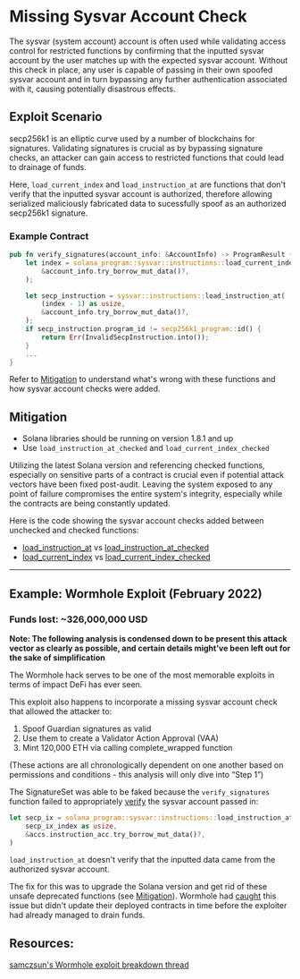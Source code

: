 # Missing Sysvar Account Check
The sysvar (system account) account is often used while validating access control for restricted functions by confirming that the inputted sysvar account by the user matches up with the expected sysvar account. Without this check in place, any user is capable of passing in their own spoofed sysvar account and in turn bypassing any further authentication associated with it, causing potentially disastrous effects.

## Exploit Scenario

secp256k1 is an elliptic curve used by a number of blockchains for signatures. Validating signatures is crucial as by bypassing signature checks, an attacker can gain access to restricted functions that could lead to drainage of funds.

Here, `load_current_index` and `load_instruction_at` are functions that don't verify that the inputted sysvar account is authorized, therefore allowing serialized maliciously fabricated data to sucessfully spoof as an authorized secp256k1 signature.

### Example Contract
```rust
pub fn verify_signatures(account_info: &AccountInfo) -> ProgramResult {
    let index = solana_program::sysvar::instructions::load_current_index(
        &account_info.try_borrow_mut_data()?,
    );

    let secp_instruction = sysvar::instructions::load_instruction_at(
        (index - 1) as usize,
        &account_info.try_borrow_mut_data()?,
    );
    if secp_instruction.program_id != secp256k1_program::id() {
        return Err(InvalidSecpInstruction.into());
    }
    ...
}
```
Refer to [Mitigation](https://github.com/crytic/building-secure-contracts/tree/master/not-so-smart-contracts/solana/sysvar_account_check#Mitigation) to understand what's wrong with these functions and how sysvar account checks were added.

## Mitigation
- Solana libraries should be running on version 1.8.1 and up
- Use `load_instruction_at_checked` and `load_current_index_checked`

Utilizing the latest Solana version and referencing checked functions, especially on sensitive parts of a contract is crucial even if potential attack vectors have been fixed post-audit.
Leaving the system exposed to any point of failure compromises the entire system's integrity, especially while the contracts are being constantly updated.

Here is the code showing the sysvar account checks added between unchecked and checked functions:
- [load_instruction_at](https://docs.rs/solana-program/1.13.5/src/solana_program/sysvar/instructions.rs.html#186-188) vs [load_instruction_at_checked](https://docs.rs/solana-program/1.13.5/src/solana_program/sysvar/instructions.rs.html#192-205)
- [load_current_index](https://docs.rs/solana-program/1.13.5/src/solana_program/sysvar/instructions.rs.html#107-112) vs [load_current_index_checked](https://docs.rs/solana-program/1.13.5/src/solana_program/sysvar/instructions.rs.html#116-128)

---
## Example: Wormhole Exploit (February 2022)
### Funds lost: ~326,000,000 USD

**Note: The following analysis is condensed down to be present this attack vector as clearly as possible, and certain details might’ve been left out for the sake of simplification**

The Wormhole hack serves to be one of the most memorable exploits in terms of impact DeFi has ever seen.

This exploit also happens to incorporate a missing sysvar account check that allowed the attacker to:
1. Spoof Guardian signatures as valid
2. Use them to create a Validator Action Approval (VAA)
3. Mint 120,000 ETH via calling complete_wrapped function

(These actions are all chronologically dependent on one another based on permissions and conditions - this analysis will only dive into “Step 1”)

The SignatureSet was able to be faked because the `verify_signatures` function failed to appropriately [verify](https://github.com/wormhole-foundation/wormhole/blob/ca509f2d73c0780e8516ffdfcaf90b38ab6db203/solana/bridge/program/src/api/verify_signature.rs#L101
) the sysvar account passed in:

```rust
let secp_ix = solana_program::sysvar::instructions::load_instruction_at(
    secp_ix_index as usize,
    &accs.instruction_acc.try_borrow_mut_data()?,
)
```
`load_instruction_at` doesn't verify that the inputted data came from the authorized sysvar account.

The fix for this was to upgrade the Solana version and get rid of these unsafe deprecated functions (see [Mitigation](https://github.com/crytic/building-secure-contracts/tree/master/not-so-smart-contracts/solana/sysvar_account_check#Mitigation)). Wormhole had [caught](https://github.com/wormhole-foundation/wormhole/commit/7edbbd3677ee6ca681be8722a607bc576a3912c8#diff-0d27d8889edd071b86d3f3299276882d97613ad6ab3b0b6412ae4ebf3ccd6370R92-R103)  this issue but didn't update their deployed contracts in time before the exploiter had already managed to drain funds.

## Resources:
[samczsun's Wormhole exploit breakdown thread](https://twitter.com/samczsun/status/1489044939732406275)


